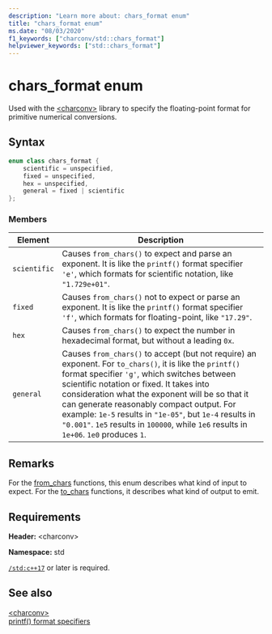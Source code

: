 ```yaml
---
description: "Learn more about: chars_format enum"
title: "chars_format enum"
ms.date: "08/03/2020"
f1_keywords: ["charconv/std::chars_format"]
helpviewer_keywords: ["std::chars_format"]
---
```

# chars_format enum

Used with the [\<charconv>](charconv.md) library to specify the floating-point format for primitive numerical conversions.

## Syntax

```cpp
enum class chars_format {
    scientific = unspecified,
    fixed = unspecified,
    hex = unspecified,
    general = fixed | scientific
};
```

### Members

|Element|Description|
|-|-|
| `scientific` | Causes `from_chars()` to expect and parse an exponent. It is like the `printf()` format specifier `'e'`, which formats for scientific notation, like `"1.729e+01"`. |
| `fixed` | Causes `from_chars()` not to expect or parse an exponent. It is like the `printf()` format specifier `'f'`, which formats for floating-point, like `"17.29"`.|
| `hex` | Causes `from_chars()` to expect the number in hexadecimal format, but without a leading `0x`. |
| `general` | Causes `from_chars()` to accept (but not require) an exponent. For `to_chars()`, it is like the `printf()` format specifier `'g'`, which switches between scientific notation or fixed. It takes into consideration what the exponent will be so that it can generate reasonably compact output. For example: `1e-5` results in `"1e-05"`, but `1e-4` results in `"0.001"`. `1e5` results in `100000`, while `1e6` results in `1e+06`. `1e0` produces `1`.|

## Remarks

For the [from_chars](charconv-functions.md#from_chars) functions, this enum describes what kind of input to expect.
For the [to_chars](charconv-functions.md#to_chars) functions, it describes what kind of output to emit.

## Requirements

**Header:** \<charconv>

**Namespace:** std

[`/std:c++17`](../build/reference/std-specify-language-standard-version.md) or later is required.

## See also

[\<charconv>](../standard-library/charconv.md)  
[printf() format specifiers](..\c-runtime-library\format-specification-syntax-printf-and-wprintf-functions.md)
